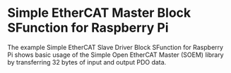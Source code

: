 # Simple EtherCAT Master Block SFunction for Raspberry Pi
The example Simple EtherCAT Slave Driver Block SFunction for Raspberry Pi shows basic usage of the Simple Open EtherCAT Master (SOEM) library by transferring 32 bytes of input and output PDO data.

